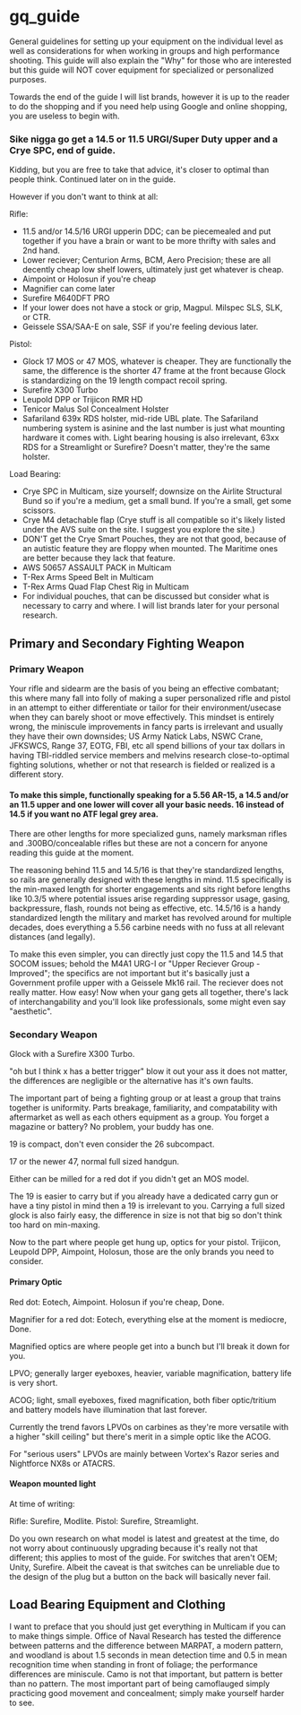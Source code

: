# gq_guide
General guidelines for setting up your equipment on the individual level as well as considerations for when working in groups and high performance shooting. 
This guide will also explain the "Why" for those who are interested but this guide will NOT cover equipment for specialized or personalized purposes. 

Towards the end of the guide I will list brands, however it is up to the reader to do the shopping and if you need help using Google and online shopping, you are useless to begin with.


### Sike nigga go get a 14.5 or 11.5 URGI/Super Duty upper and a Crye SPC, end of guide.

Kidding, but you are free to take that advice, it's closer to optimal than people think. Continued later on in the guide.

However if you don't want to think at all:

Rifle: 
- 11.5 and/or 14.5/16 URGI upperin DDC; can be piecemealed and put together if you have a brain or want to be more thrifty with sales and 2nd hand.
- Lower reciever; Centurion Arms, BCM, Aero Precision; these are all decently cheap low shelf lowers, ultimately just get whatever is cheap.
- Aimpoint or Holosun if you're cheap
- Magnifier can come later
- Surefire M640DFT PRO
- If your lower does not have a stock or grip, Magpul. Milspec SLS, SLK, or CTR.
- Geissele SSA/SAA-E on sale, SSF if you're feeling devious later. 

Pistol:
- Glock 17 MOS or 47 MOS, whatever is cheaper. They are functionally the same, the difference is the shorter 47 frame at the front because Glock is standardizing on the 19 length compact recoil spring.
- Surefire X300 Turbo
- Leupold DPP or Trijicon RMR HD
- Tenicor Malus Sol Concealment Holster
- Safariland 639x RDS holster, mid-ride UBL plate. The Safariland numbering system is asinine and the last number is just what mounting hardware it comes with. Light bearing housing is also irrelevant, 63xx RDS for a Streamlight or Surefire? Doesn't matter, they're the same holster.

Load Bearing:
- Crye SPC in Multicam, size yourself; downsize on the Airlite Structural Bund so if you're a medium, get a small bund. If you're a small, get some scissors.
- Crye M4 detachable flap (Crye stuff is all compatible so it's likely listed under the AVS suite on the site. I suggest you explore the site.)
- DON'T get the Crye Smart Pouches, they are not that good, because of an autistic feature they are floppy when mounted. The Maritime ones are better because they lack that feature.
- AWS 50657 ASSAULT PACK in Multicam 
- T-Rex Arms Speed Belt in Multicam
- T-Rex Arms Quad Flap Chest Rig in Multicam
- For individual pouches, that can be discussed but consider what is necessary to carry and where. I will list brands later for your personal research.




## Primary and Secondary Fighting Weapon

### Primary Weapon
Your rifle and sidearm are the basis of you being an effective combatant; this where many fall into folly of making a super personalized rifle and pistol in an attempt to either differentiate or tailor for their environment/usecase when they can barely shoot or move effectively. This mindset is entirely wrong, the miniscule improvements in fancy parts is irrelevant and usually they have their own downsides; US Army Natick Labs, NSWC Crane, JFKSWCS, Range 37, EOTG, FBI, etc all spend billions of your tax dollars in having TBI-riddled service members and melvins research close-to-optimal fighting solutions, whether or not that research is fielded or realized is a different story. 

#### To make this simple, functionally speaking for a 5.56 AR-15, a 14.5 and/or an 11.5 upper and one lower will cover all your basic needs. 16 instead of 14.5 if you want no ATF legal grey area. 

There are other lengths for more specialized guns, namely marksman rifles and .300BO/concealable rifles but these are not a concern for anyone reading this guide at the moment.

The reasoning behind 11.5 and 14.5/16 is that they're standardized lengths, so rails are generally designed with these lengths in mind. 
11.5 specifically is the min-maxed length for shorter engagements and sits right before lengths like 10.3/5 where potential issues arise regarding suppressor usage, gasing, backpressure, flash, rounds not being as effective, etc.
14.5/16 is a handy standardized length the military and market has revolved around for multiple decades, does everything a 5.56 carbine needs with no fuss at all relevant distances (and legally).

To make this even simpler, you can directly just copy the 11.5 and 14.5 that SOCOM issues; behold the M4A1 URG-I or "Upper Reciever Group - Improved"; the specifics are not important but it's basically just a Government profile upper with a Geissele Mk16 rail. The reciever does not really matter. How easy! Now when your gang gets all together, there's lack of interchangability and you'll look like professionals, some might even say "aesthetic". 



### Secondary Weapon
Glock with a Surefire X300 Turbo.

"oh but I think x has a better trigger" blow it out your ass it does not matter, the differences are negligible or the alternative has it's own faults.

The important part of being a fighting group or at least a group that trains together is uniformity. Parts breakage, familiarity, and compatability with aftermarket as well as each others equipment as a group. You forget a magazine or battery? No problem, your buddy has one.


19 is compact, don't even consider the 26 subcompact.

17 or the newer 47, normal full sized handgun.

Either can be milled for a red dot if you didn't get an MOS model.

The 19 is easier to carry but if you already have a dedicated carry gun or have a tiny pistol in mind then a 19 is irrelevant to you. Carrying a full sized glock is also fairly easy, the difference in size is not that big so don't think too hard on min-maxing.

Now to the part where people get hung up, optics for your pistol. Trijicon, Leupold DPP, Aimpoint, Holosun, those are the only brands you need to consider. 


#### Primary Optic


Red dot: Eotech, Aimpoint. Holosun if you're cheap, Done.

Magnifier for a red dot: Eotech, everything else at the moment is mediocre, Done.


Magnified optics are where people get into a bunch but I'll break it down for you.

LPVO; generally larger eyeboxes, heavier, variable magnification, battery life is very short.

ACOG; light, small eyeboxes, fixed magnification, both fiber optic/tritium and battery models have illumination that last forever.


Currently the trend favors LPVOs on carbines as they're more versatile with a higher "skill ceiling" but there's merit in a simple optic like the ACOG.

For "serious users" LPVOs are mainly between Vortex's Razor series and Nightforce NX8s or ATACRS.

#### Weapon mounted light
At time of writing:

Rifle: Surefire, Modlite.
Pistol: Surefire, Streamlight.

Do you own research on what model is latest and greatest at the time, do not worry about continuously upgrading because it's really not that different; this applies to most of the guide. 
For switches that aren't OEM; Unity, Surefire. Albeit the caveat is that switches can be unreliable due to the design of the plug but a button on the back will basically never fail.



## Load Bearing Equipment and Clothing

I want to preface that you should just get everything in Multicam if you can to make things simple. Office of Naval Research has tested the difference between patterns and the difference between MARPAT, a modern pattern, and woodland is about 1.5 seconds in mean detection time and 0.5 in mean recognition time when standing in front of foliage; the performance differences are miniscule.
Camo is not that important, but pattern is better than no pattern. The most important part of being camoflauged simply practicing good movement and concealment; simply make yourself harder to see.




####










